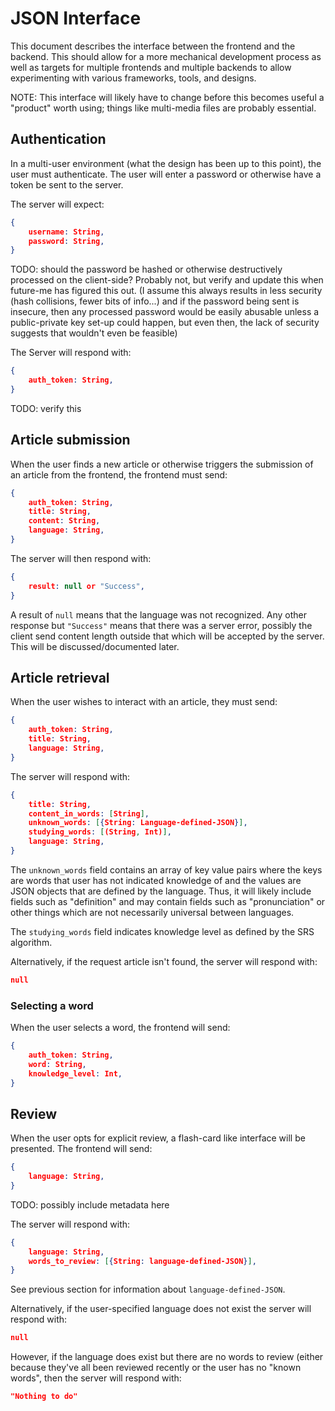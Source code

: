 # JSON Interface

This document describes the interface between the frontend and the
backend.  This should allow for a more mechanical development process
as well as targets for multiple frontends and multiple backends to
allow experimenting with various frameworks, tools, and designs.

NOTE: This interface will likely have to change before this becomes
useful a "product" worth using; things like multi-media files are
probably essential.


## Authentication

In a multi-user environment (what the design has been up to this
point), the user must authenticate.  The user will enter a password or
otherwise have a token be sent to the server.

The server will expect:

```JSON
{
    username: String,
    password: String,
}
```

TODO: should the password be hashed or otherwise destructively
processed on the client-side?  Probably not, but verify and update
this when future-me has figured this out. (I assume this always
results in less security (hash collisions, fewer bits of info...) and
if the password being sent is insecure, then any processed password
would be easily abusable unless a public-private key set-up could
happen, but even then, the lack of security suggests that wouldn't
even be feasible)


The Server will respond with:

```JSON
{
    auth_token: String,
}
```

TODO: verify this


## Article submission

When the user finds a new article or otherwise triggers the submission
of an article from the frontend, the frontend must send:

```JSON
{
    auth_token: String,
    title: String,
    content: String,
    language: String,
}
```


The server will then respond with:

```JSON
{
    result: null or "Success",
}
```

A result of `null` means that the language was not recognized.  Any
other response but `"Success"` means that there was a server error,
possibly the client send content length outside that which will be
accepted by the server.  This will be discussed/documented later.


## Article retrieval

When the user wishes to interact with an article, they must send:

```JSON
{
    auth_token: String,
    title: String,
    language: String,
}
```


The server will respond with:

```JSON
{
    title: String,
    content_in_words: [String],
    unknown_words: [{String: Language-defined-JSON}],
    studying_words: [(String, Int)],
    language: String,
}
```

The `unknown_words` field contains an array of key value pairs where
the keys are words that user has not indicated knowledge of and the
values are JSON objects that are defined by the language.  Thus, it
will likely include fields such as "definition" and may contain fields
such as "pronunciation" or other things which are not necessarily
universal between languages.

The `studying_words` field indicates knowledge level as defined by the
SRS algorithm.


Alternatively, if the request article isn't found, the server will
respond with:

```JSON
null
```


### Selecting a word

When the user selects a word, the frontend will send:

```JSON
{
    auth_token: String,
    word: String,
    knowledge_level: Int,
}
```


## Review

When the user opts for explicit review, a flash-card like interface
will be presented.  The frontend will send:

```JSON
{
    language: String,
}
```

TODO: possibly include metadata here


The server will respond with:

```JSON
{
    language: String,
    words_to_review: [{String: language-defined-JSON}],
}
```

See previous section for information about `language-defined-JSON`.


Alternatively, if the user-specified language does not exist the
server will respond with:

```JSON
null
```

However, if the language does exist but there are no words to review
(either because they've all been reviewed recently or the user has no
"known words", then the server will respond with:

```JSON
"Nothing to do"
```
